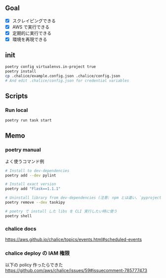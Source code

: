 ## Goal

- [x] スクレイピングできる
- [x] AWS で実行できる
- [x] 定期的に実行できる
- [x] 環境を再現できる

## init

```sh
poetry config virtualenvs.in-project true
poetry install
cp .chalice/example.config.json .chalice/config.json
# And edit .chalice/config.json for credential variables
```

## Scripts

### Run local

```sh
poetry run task start
```

## Memo

### poetry manual

よく使うコマンド例

```sh
# Install to dev-dependencies
poetry add --dev pylint

# Install exact version
poetry add "Flask==1.1.1"

# Uninstall library from dev-dependencies (注意: npm とは違い、`pyproject.toml` から記述削除しただけでは Uninstall されない)
poetry remove --dev taskipy

# poetry で install した libs を CLI 実行したい時に使う
poetry shell
```

### chalice docs

https://aws.github.io/chalice/topics/events.html#scheduled-events

### chalice deploy の IAM 権限

以下の policy 作ったらできた
https://github.com/aws/chalice/issues/59#issuecomment-785777473
